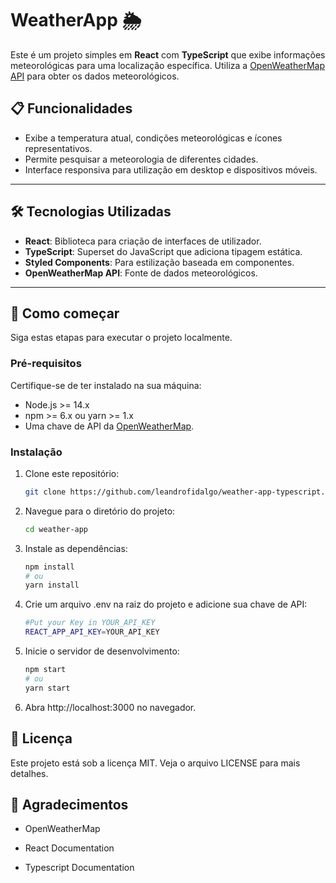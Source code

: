 # WeatherApp 🌦️

Este é um projeto simples em **React** com **TypeScript** que exibe informações meteorológicas para uma localização específica. Utiliza a [OpenWeatherMap API](https://openweathermap.org/api) para obter os dados meteorológicos.

## 📋 Funcionalidades

- Exibe a temperatura atual, condições meteorológicas e ícones representativos.
- Permite pesquisar a meteorologia de diferentes cidades.
- Interface responsiva para utilização em desktop e dispositivos móveis.

---

## 🛠️ Tecnologias Utilizadas

- **React**: Biblioteca para criação de interfaces de utilizador.
- **TypeScript**: Superset do JavaScript que adiciona tipagem estática.
- **Styled Components**: Para estilização baseada em componentes.
- **OpenWeatherMap API**: Fonte de dados meteorológicos.

---

## 🚀 Como começar

Siga estas etapas para executar o projeto localmente.

### Pré-requisitos

Certifique-se de ter instalado na sua máquina:

- Node.js >= 14.x
- npm >= 6.x ou yarn >= 1.x
- Uma chave de API da [OpenWeatherMap](https://openweathermap.org/api).

### Instalação

1. Clone este repositório:

   ```bash
   git clone https://github.com/leandrofidalgo/weather-app-typescript.git

2. Navegue para o diretório do projeto:

   ```bash
   cd weather-app

3. Instale as dependências:

   ```bash
   npm install
   # ou
   yarn install

4. Crie um arquivo .env na raiz do projeto e adicione sua chave de API:

   ```bash
   #Put your Key in YOUR_API_KEY
   REACT_APP_API_KEY=YOUR_API_KEY

5. Inicie o servidor de desenvolvimento:

   ````bash
   npm start
   # ou
   yarn start

6. Abra http://localhost:3000 no navegador.

## 📄 Licença

Este projeto está sob a licença MIT. Veja o arquivo LICENSE para mais detalhes.

## 🌟 Agradecimentos

- OpenWeatherMap

- React Documentation

- Typescript Documentation
